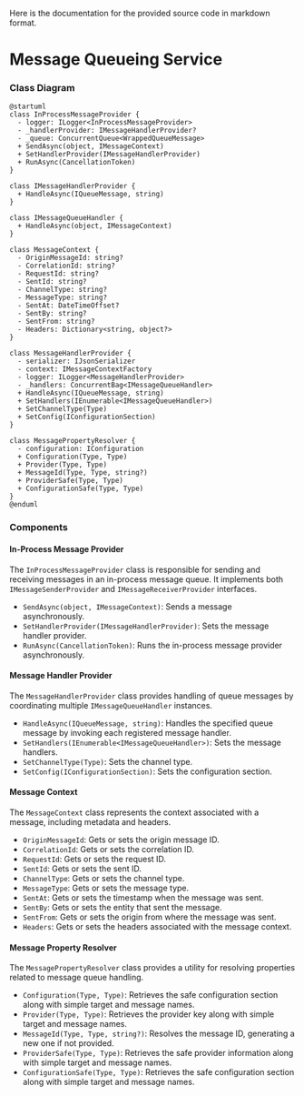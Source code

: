 Here is the documentation for the provided source code in markdown format.

**Message Queueing Service**
==========================

### Class Diagram
```plantuml
@startuml
class InProcessMessageProvider {
  - logger: ILogger<InProcessMessageProvider>
  - _handlerProvider: IMessageHandlerProvider?
  - _queue: ConcurrentQueue<WrappedQueueMessage>
  + SendAsync(object, IMessageContext)
  + SetHandlerProvider(IMessageHandlerProvider)
  + RunAsync(CancellationToken)
}

class IMessageHandlerProvider {
  + HandleAsync(IQueueMessage, string)
}

class IMessageQueueHandler {
  + HandleAsync(object, IMessageContext)
}

class MessageContext {
  - OriginMessageId: string?
  - CorrelationId: string?
  - RequestId: string?
  - SentId: string?
  - ChannelType: string?
  - MessageType: string?
  - SentAt: DateTimeOffset?
  - SentBy: string?
  - SentFrom: string?
  - Headers: Dictionary<string, object?>
}

class MessageHandlerProvider {
  - serializer: IJsonSerializer
  - context: IMessageContextFactory
  - logger: ILogger<MessageHandlerProvider>
  - _handlers: ConcurrentBag<IMessageQueueHandler>
  + HandleAsync(IQueueMessage, string)
  + SetHandlers(IEnumerable<IMessageQueueHandler>)
  + SetChannelType(Type)
  + SetConfig(IConfigurationSection)
}

class MessagePropertyResolver {
  - configuration: IConfiguration
  + Configuration(Type, Type)
  + Provider(Type, Type)
  + MessageId(Type, Type, string?)
  + ProviderSafe(Type, Type)
  + ConfigurationSafe(Type, Type)
}
@enduml
```

### Components
#### In-Process Message Provider
The `InProcessMessageProvider` class is responsible for sending and receiving messages in an in-process message queue. It implements both `IMessageSenderProvider` and `IMessageReceiverProvider` interfaces.

* `SendAsync(object, IMessageContext)`: Sends a message asynchronously.
* `SetHandlerProvider(IMessageHandlerProvider)`: Sets the message handler provider.
* `RunAsync(CancellationToken)`: Runs the in-process message provider asynchronously.

#### Message Handler Provider
The `MessageHandlerProvider` class provides handling of queue messages by coordinating multiple `IMessageQueueHandler` instances.

* `HandleAsync(IQueueMessage, string)`: Handles the specified queue message by invoking each registered message handler.
* `SetHandlers(IEnumerable<IMessageQueueHandler>)`: Sets the message handlers.
* `SetChannelType(Type)`: Sets the channel type.
* `SetConfig(IConfigurationSection)`: Sets the configuration section.

#### Message Context
The `MessageContext` class represents the context associated with a message, including metadata and headers.

* `OriginMessageId`: Gets or sets the origin message ID.
* `CorrelationId`: Gets or sets the correlation ID.
* `RequestId`: Gets or sets the request ID.
* `SentId`: Gets or sets the sent ID.
* `ChannelType`: Gets or sets the channel type.
* `MessageType`: Gets or sets the message type.
* `SentAt`: Gets or sets the timestamp when the message was sent.
* `SentBy`: Gets or sets the entity that sent the message.
* `SentFrom`: Gets or sets the origin from where the message was sent.
* `Headers`: Gets or sets the headers associated with the message context.

#### Message Property Resolver
The `MessagePropertyResolver` class provides a utility for resolving properties related to message queue handling.

* `Configuration(Type, Type)`: Retrieves the safe configuration section along with simple target and message names.
* `Provider(Type, Type)`: Retrieves the provider key along with simple target and message names.
* `MessageId(Type, Type, string?)`: Resolves the message ID, generating a new one if not provided.
* `ProviderSafe(Type, Type)`: Retrieves the safe provider information along with simple target and message names.
* `ConfigurationSafe(Type, Type)`: Retrieves the safe configuration section along with simple target and message names.